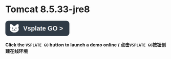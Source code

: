 # Tomcat 8.5.33-jre8

<a href="https://www.vsplate.com/?docker-compose=https://github.com/vsplate/dcenvs/tomcat/8.5.33-jre8"><img alt="VSPLATE GO" src="https://raw.githubusercontent.com/vsplate/images/master/vsgo_btn.png" width="200px"></a>

**Click the `VSPLATE GO` button to launch a demo online / 点击`VSPLATE GO`按钮创建在线环境**